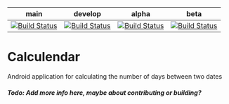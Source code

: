 | main                                                                                                                 | develop                                                                                                                 | alpha                                                                                                                 | beta                                                                                                                 |
|----------------------------------------------------------------------------------------------------------------------|-------------------------------------------------------------------------------------------------------------------------|-----------------------------------------------------------------------------------------------------------------------|----------------------------------------------------------------------------------------------------------------------|
| [![Build Status](https://drone.kennethfechter.com/api/badges/kfechter/Calculendar/status.svg?ref=refs/heads/main)]() | [![Build Status](https://drone.kennethfechter.com/api/badges/kfechter/Calculendar/status.svg?ref=refs/heads/develop)]() | [![Build Status](https://drone.kennethfechter.com/api/badges/kfechter/Calculendar/status.svg?ref=refs/heads/alpha)]() | [![Build Status](https://drone.kennethfechter.com/api/badges/kfechter/Calculendar/status.svg?ref=refs/heads/beta)]() |

# Calculendar

Android application for calculating the number of days between two dates

##### Todo: Add more info here, maybe about contributing or building?